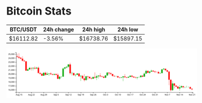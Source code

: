 # Bitcoin Stats

BTC/USDT|24h change|24h high|24h low|
|---|---|---|---|
|$16112.82|-3.56%|$16738.76|$15897.15|

<img src="./chart.svg">
